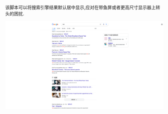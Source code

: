 该脚本可以将搜索引擎结果默认居中显示,应对在带鱼屏或者更高尺寸显示器上转头的困扰.

![image](https://github.com/mrdear/greasemonkey-search-center/raw/master/image/google.png)